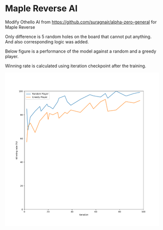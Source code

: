 # Maple Reverse AI

Modify Othello AI from https://github.com/suragnair/alpha-zero-general for Maple Reverse

Only difference is 5 random holes on the board that cannot put anything. And also corresponding logic was added.

Below figure is a performance of the model against a random and a greedy player.

Winning rate is calculated using iteration checkpoint after the training.

![plot](./fig/winning_rate.png)
